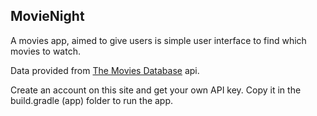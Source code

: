 ## MovieNight
A movies app, aimed to give users is simple user interface to find which movies to watch. 

Data provided from [The Movies Database](https://www.themoviedb.org/documentation/api) api.

Create an account on this site and get your own API key. Copy it in the build.gradle (app) folder to run the app.
